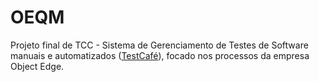 # OEQM

Projeto final de TCC - Sistema de Gerenciamento de Testes de Software manuais e automatizados ([TestCafé](https://devexpress.github.io/testcafe/)), focado nos processos da empresa Object Edge.
